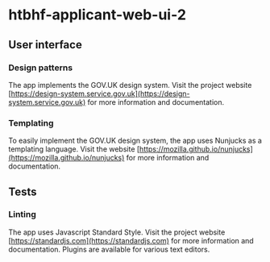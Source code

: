 # htbhf-applicant-web-ui-2

## User interface

### Design patterns

The app implements the GOV.UK design system. Visit the project website [https://design-system.service.gov.uk](https://design-system.service.gov.uk) for more information and documentation.

### Templating

To easily implement the GOV.UK design system, the app uses Nunjucks as a templating language. Visit the website [https://mozilla.github.io/nunjucks](https://mozilla.github.io/nunjucks) for more information and documentation.

## Tests

### Linting

The app uses Javascript Standard Style. Visit the project website [https://standardjs.com](https://standardjs.com) for more information and documentation. Plugins are available for various text editors.
